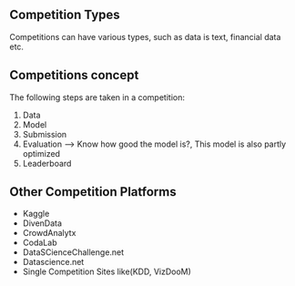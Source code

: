 ## Competition Types
Competitions can have various types, such as data is text, financial data etc.

## Competitions concept

The following steps are taken in a competition:

1. Data
2. Model
3. Submission
4. Evaluation --> Know how good the model is?, This model is also partly optimized
5. Leaderboard

## Other Competition Platforms

* Kaggle
* DivenData
* CrowdAnalytx
* CodaLab
* DataSCienceChallenge.net
* Datascience.net
* Single Competition Sites like(KDD, VizDooM)
